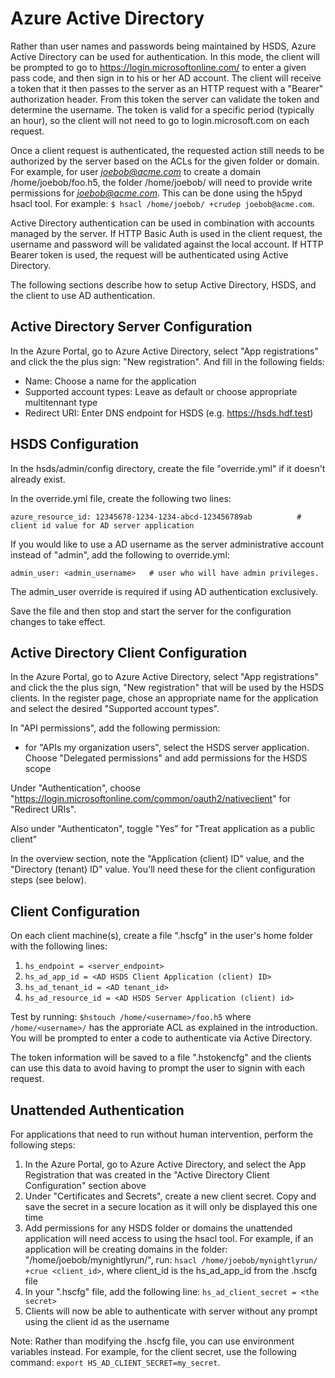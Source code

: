 Azure Active Directory
======================

Rather than user names and passwords being maintained by HSDS, Azure Active Directory can be used for authentication. In this mode, the client will be prompted to go to https://login.microsoftonline.com/ to enter a given pass code, and then sign in to his or her 
AD account.  The client will receive a token that it then passes to the server as an HTTP request with a "Bearer" authorization header.  From this token the server can validate the token and determine the username.  The token is valid for a specific period (typically an hour), so 
the client will not need to go to login.microsoft.com on each request.

Once a client request is authenticated, the requested action still needs to be authorized by the server based on the ACLs for the given folder or domain.  For example, for user *joebob@acme.com* to create a domain /home/joebob/foo.h5, the folder /home/joebob/ will need to provide write permissions for *joebob@acme.com*.  This can be done using the h5pyd hsacl tool.  For example: `$ hsacl /home/joebob/ +crudep joebob@acme.com`.

Active Directory authentication can be used in combination with accounts managed by the server.  If HTTP Basic Auth is used in the client request, the username and password will be validated against the local account.  If HTTP Bearer token is used, the request will be authenticated using Active Directory.

The following sections describe how to setup Active Directory, HSDS, and the client to use AD authentication.

Active Directory Server Configuration
-------------------------------------

In the Azure Portal, go to Azure Active Directory, select "App registrations" and
click the the plus sign: "New registration".  And fill in the following fields:

* Name: Choose a name for the application
* Supported account types: Leave as default or choose appropriate multitennant type
* Redirect URI: Enter DNS endpoint for HSDS (e.g. https://hsds.hdf.test)


HSDS Configuration
------------------

In the hsds/admin/config directory, create the file "override.yml" if it doesn't already exist.

In the override.yml file, create the following two lines:

    azure_resource_id: 12345678-1234-1234-abcd-123456789ab          # client id value for AD server application

If you would like to use a AD username as the server administrative account instead of "admin", add the following
to override.yml:

    admin_user: <admin_username>   # user who will have admin privileges.

The admin_user override is required if using AD authentication exclusively.

Save the file and then stop and start the server for the configuration changes to take effect.

Active Directory Client Configuration
-------------------------------------

In the Azure Portal, go to Azure Active Directory, select "App registrations" and
click the the plus sign, "New registration" that will be used by the HSDS clients.  In the register page, chose an appropriate name for the application and select the desired "Supported account types".

In "API permissions", add the following permission:

* for "APIs my organization users", select the HSDS server application.  Choose "Delegated permissions" and add permissions for the HSDS scope

Under "Authentication", choose "https://login.microsoftonline.com/common/oauth2/nativeclient" for "Redirect URIs".

Also under "Authenticaton", toggle "Yes" for "Treat application as a public client"

In the overview section, note the "Application (client) ID" value, and the "Directory (tenant) ID" value.  You'll need these for the client configuration steps (see below).

Client Configuration
--------------------

On each client machine(s), create a file ".hscfg" in the user's home folder with the following lines:

1. `hs_endpoint = <server_endpoint>`
2. `hs_ad_app_id = <AD HSDS Client Application (client) ID>`
3. `hs_ad_tenant_id = <AD tenant_id>`
4. `hs_ad_resource_id = <AD HSDS Server Application (client) id>`

Test by running: `$hstouch /home/<username>/foo.h5` where `/home/<username>/` has the approriate ACL as explained in the introduction.
You will be prompted to enter a code to authenticate via Active Directory.

The token information will be saved to a file ".hstokencfg" and the clients can use this data to avoid having to prompt the user to 
signin with each request.

Unattended Authentication
-------------------------

For applications that need to run without human intervention, perform the following steps:

1. In the Azure Portal, go to Azure Active Directory, and select the App Registration that was created in the "Active Directory Client Configuration" section above
2. Under "Certificates and Secrets", create a new client secret.  Copy and save the secret in a secure location as it will only be displayed this one time
3. Add permissions for any HSDS folder or domains the unattended application will need access to using the hsacl tool.  For example, if an application will be creating domains in the folder: "/home/joebob/mynightlyrun/", run: `hsacl /home/joebob/mynightlyrun/ +crue <client_id>`, where client_id is the hs_ad_app_id from the .hscfg file
4. In your ".hscfg" file, add the following line: `hs_ad_client_secret = <the secret>`
5. Clients will now be able to authenticate with server without any prompt using the client id as the username

Note: Rather than modifying the .hscfg file, you can use environment variables instead.  For example, for the client secret, use the following command: `export HS_AD_CLIENT_SECRET=my_secret`.
